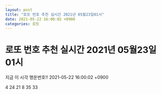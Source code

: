 ```yaml
---
layout: post
title: "로또 번호 추천 실시간 2021년 05월23일01시"
date: 2021-05-22 16:00:02 +0900
categories: 로또
---
```


# 로또 번호 추천 실시간 2021년 05월23일01시

지금 이 시각 행운번호!! 2021-05-22 16:00:02 +0900

 4  24  21  8  35  33 

